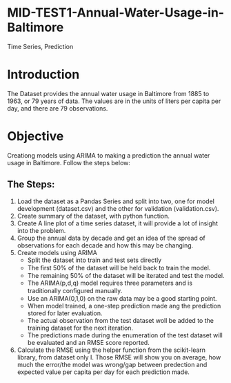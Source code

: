 # MID-TEST1-Annual-Water-Usage-in-Baltimore
Time Series, Prediction


# Introduction
The Dataset provides the annual water usage in Baltimore from 1885 to 1963, or 79 years of data. The values are in the units of liters per capita per day, and there are 79 observations.


# Objective
Creationg models using ARIMA to making a prediction the annual water usage in Baltimore. Follow the steps below:

## The Steps: 
1. Load the dataset as a Pandas Series and split into two, one for model development (dataset.csv) and the other for validation (validation.csv). 
2. Create summary of the dataset, with python function. 
3. Create A line plot of a time series dataset, it will provide a lot of insight into the problem. 
4. Group the annual data by decade and get an idea of the spread of observations for each decade and how this may be changing. 
5. Create models using ARIMA 
    - Split the dataset into train and test sets directly 
    - The ﬁrst 50% of the dataset will be held back to train the model.
    - The remaining 50% of the dataset will be iterated and test the model. 
    - The ARIMA(p,d,q) model requires three parameters and is traditionally conﬁgured manually. 
    - Use an ARIMA(0,1,0) on the raw data may be a good starting point. 
    - When model trained, a one-step prediction made ang the prediction stored for later evaluation. 
    - The actual observation from the test dataset woll be added to the training dataset for the next iteration. 
    - The predictions made during the enumeration of the test dataset will be evaluated and an RMSE score reported. 
6. Calculate the RMSE using the helper function from the scikit-learn library, from dataset only I. Those RMSE will show you on average, how much the error/the model was wrong/gap between predection and expected value per capita per day for each prediction made.

